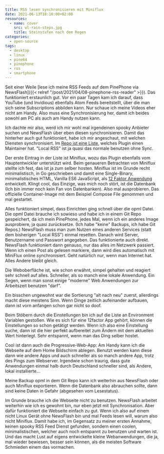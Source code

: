 ```yaml
---
title: RSS lesen synchronisieren mit Miniflux
date: 2021-06-13T18:16:00+02:00
resources:
  - name: cover
    src: wl-rain-steps.jpg
    title: Steinstufen nach dem Regen
categories:
  - open-source
tags:
  - desktop
  - linux
  - pine64
  - pinephone
  - rss
  - smartphone
---
```

Seit einer Weile [lese ich meine RSS Feeds auf dem PinePhone via NewsFlash]({{< relref "/post/2021/04/08-pinephone-rss-reader" >}}).
Das funktioniert erstaunlich gut.
Vor ein paar Tagen kam ich darauf, dass YouTube (und Invidious) ebenfalls Atom Feeds bereitstellt, über die man sich seine Subscriptions abbilden kann.
Nur schaue ich meine Videos eher nicht am Handy.
Also muss eine Synchronisierung her, damit ich beides sowohl am PC als auch am Handy nutzen kann.

Ich dachte mir also, werd ich mir wohl mal irgendeinen spooky Anbieter suchen und NewsFlash über eben diesen synchronisieren.
Damit das hinterher auch gut funktioniert, habe ich mir angeschaut, mit welchen Diensten synchronisiert.
Im [Repo ist eine Liste](https://gitlab.com/news-flash/news_flash_gtk#looking-for-service-maintainers), welches Plugin einen Maintainer hat.
"Local RSS" ist ja quasi das normale benutzen ohne Sync.

Der erste Eintrag in der Liste ist Miniflux, wozu das Plugin ebenfalls vom Hauptentwickler unterstützt wird.
Beim genaueren Betrachten von Miniflux stellte ich fest, das ist ja zum selber hosten.
Miniflux ist im Grunde recht minimalistisch, in Go geschrieben und damit eine Single-Binary, minimalistisches HTML, Vanilla ES6 JavaScript, als [12 Faktor Anwendung](https://12factor.net/) entwickelt.
Klingt cool, das Einzige, was mich noch stört, ist die Datenbank (Ich bin immer noch kein Fan von Datenbanken).
Also mal ausprobieren.
Das offizielle Container-Image mit dem Beispiel Compose File genommen und mal gestartet.

Alles funktioniert simpel, dass Einrichten ging schnell über die opml Datei.
Die opml Datei brauche ich sowieso und habe ich in einem Git Repo gespeichert, da ich mein PinePhone, jedes Mal, wenn ich ein anderes Image ausprobiere, ja quasi zurücksetze.
(Ich habe "keine"  Backups, ich habe Git Repos.)
NewsFlash muss man zum Nutzen eines anderen Services (statt dem bisherigen "Local RSS") einmal resetten.
Danach wird Server, Benutzername und Passwort angegeben.
Das funktionierte auch direkt.
NewsFlash funktioniert dann genauso, nur das alles im Netzwerk passiert.
Wenn ich einen Post als gelesen markiere, dann wird dies automatisch mit MiniFlux online synchronisiert.
Geht natürlich nur, wenn man Internet hat.
Alles Andere bleibt gleich.

Die Weboberfläche ist, wie schon erwähnt, simpel gehalten und reagiert sehr schnell auf alles.
Schneller, als so manch eine lokale Anwendung.
Ein Segen, wenn man sonst einige "moderne" Web Anwendungen zur Arbeitszeit benutzen "darf".

Ein bisschen ungewohnt war die Sortierung "alt nach neu" zuerst, allerdings macht diese meistens Sinn.
Wenn Dinge zeitlich aufeinander aufbauen, dann ist vorn anfangen schon gar nicht so doof.

Beim Stöbern durch die Einstellungen bin ich auf die Liste an Environment Variablen gestoßen.
Wie es sich für eine 12factor App gehört, können die Einstellungen so schon getätigt werden.
Wenn ich also eine Einstellung suche, dann ist die hier perfekt aufbereitet zum Ändern mit dem aktuellen Wert hinterlegt.
Sehr entspannt, wenn man das Ding selber hostet.

Cool ist dann auch die Progressive-Web-App: Am Handy kann ich die Webseite auf dem Home Bildschirm ablegen.
Benutzt werden kann diese dann wie andere Apps und auch schneller als so manch andere App, trotz des Pings zum Webserver.
Irgendwie schon traurig, dass gute Anwendungen einmal halb durch Deutschland schneller sind, als Andere, lokal installierte…

Meine Backup opml in dem Git Repo kann ich weiterhin aus NewsFlash oder auch Miniflux exportieren.
Wenn die Datenbank also abrauchen sollte, dann sind keine Daten in Gefahr (abgesehen vom Lesestatus).

Im Grunde brauche ich die Webseite nicht zu benutzen.
NewsFlash arbeitet weiterhin wie ich es gewohnt bin, nur eben jetzt mit Synchronisation.
Aber dafür funktioniert die Webseite einfach zu gut.
Wenn ich also auf einem nicht Linux Gerät ohne NewsFlash bin und mal Feeds lesen will, warum also nicht Miniflux.
Damit habe ich, im Gegensatz zu meiner ersten Annahme, keinen spooky RSS Feed Dienst gefunden, sondern einen coolen, minimalistischen, welcher auch noch entspannt zu benutzen und warten ist.
Und das macht Lust auf eigens entwickelte kleine Webanwendungen, die ja, mal wieder bewiesen, besser sein können, als die meisten Software Schmieden einem das vormachen.

